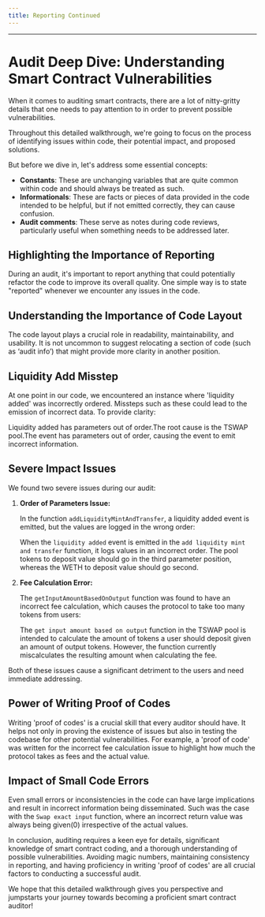 ```yaml
---
title: Reporting Continued
---
```




---

# Audit Deep Dive: Understanding Smart Contract Vulnerabilities

When it comes to auditing smart contracts, there are a lot of nitty-gritty details that one needs to pay attention to in order to prevent possible vulnerabilities.

Throughout this detailed walkthrough, we're going to focus on the process of identifying issues within code, their potential impact, and proposed solutions.

But before we dive in, let's address some essential concepts:

- **Constants**: These are unchanging variables that are quite common within code and should always be treated as such.
- **Informationals**: These are facts or pieces of data provided in the code intended to be helpful, but if not emitted correctly, they can cause confusion.
- **Audit comments**: These serve as notes during code reviews, particularly useful when something needs to be addressed later.

## Highlighting the Importance of Reporting

During an audit, it's important to report anything that could potentially refactor the code to improve its overall quality. One simple way is to state "reported" whenever we encounter any issues in the code.

## Understanding the Importance of Code Layout

The code layout plays a crucial role in readability, maintainability, and usability. It is not uncommon to suggest relocating a section of code (such as ‘audit info’) that might provide more clarity in another position.

## Liquidity Add Misstep

At one point in our code, we encountered an instance where 'liquidity added' was incorrectly ordered. Missteps such as these could lead to the emission of incorrect data. To provide clarity:

Liquidity added has parameters out of order.The root cause is the TSWAP pool.The event has parameters out of order, causing the event to emit incorrect information.

## Severe Impact Issues

We found two severe issues during our audit:

1. **Order of Parameters Issue:**

   In the function `addLiquidityMintAndTransfer`, a liquidity added event is emitted, but the values are logged in the wrong order:

   When the `liquidity added` event is emitted in the `add liquidity mint and transfer` function, it logs values in an incorrect order. The pool tokens to deposit value should go in the third parameter position, whereas the WETH to deposit value should go second.

2. **Fee Calculation Error:**

   The `getInputAmountBasedOnOutput` function was found to have an incorrect fee calculation, which causes the protocol to take too many tokens from users:

   The `get input amount based on output` function in the TSWAP pool is intended to calculate the amount of tokens a user should deposit given an amount of output tokens. However, the function currently miscalculates the resulting amount when calculating the fee.

Both of these issues cause a significant detriment to the users and need immediate addressing.

## Power of Writing Proof of Codes

Writing 'proof of codes' is a crucial skill that every auditor should have. It helps not only in proving the existence of issues but also in testing the codebase for other potential vulnerabilities. For example, a 'proof of code' was written for the incorrect fee calculation issue to highlight how much the protocol takes as fees and the actual value.

## Impact of Small Code Errors

Even small errors or inconsistencies in the code can have large implications and result in incorrect information being disseminated. Such was the case with the `Swap exact input` function, where an incorrect return value was always being given(0) irrespective of the actual values.

In conclusion, auditing requires a keen eye for details, significant knowledge of smart contract coding, and a thorough understanding of possible vulnerabilities. Avoiding magic numbers, maintaining consistency in reporting, and having proficiency in writing 'proof of codes' are all crucial factors to conducting a successful audit.

We hope that this detailed walkthrough gives you perspective and jumpstarts your journey towards becoming a proficient smart contract auditor!
